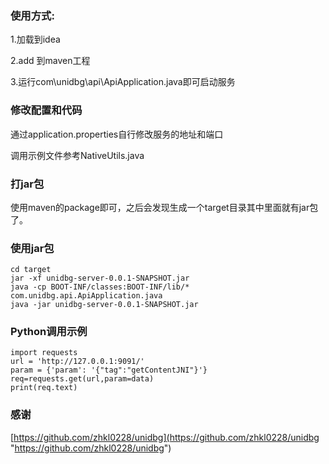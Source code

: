 ### 使用方式:
1.加载到idea

2.add 到maven工程

3.运行com\unidbg\api\ApiApplication.java即可启动服务

### 修改配置和代码
通过application.properties自行修改服务的地址和端口

调用示例文件参考NativeUtils.java
### 打jar包
使用maven的package即可，之后会发现生成一个target目录其中里面就有jar包了。
### 使用jar包
```
cd target
jar -xf unidbg-server-0.0.1-SNAPSHOT.jar
java -cp BOOT-INF/classes:BOOT-INF/lib/* com.unidbg.api.ApiApplication.java
java -jar unidbg-server-0.0.1-SNAPSHOT.jar
```
### Python调用示例
```
import requests
url = 'http://127.0.0.1:9091/'
param = {'param': '{"tag":"getContentJNI"}'}
req=requests.get(url,param=data)
print(req.text)
```
### 感谢
[https://github.com/zhkl0228/unidbg](https://github.com/zhkl0228/unidbg "https://github.com/zhkl0228/unidbg")

